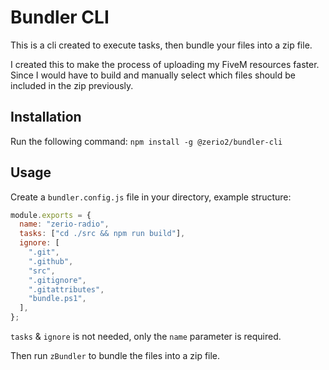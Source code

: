 # Bundler CLI

This is a cli created to execute tasks, then bundle your files into a zip file.

I created this to make the process of uploading my FiveM resources faster. Since
I would have to build and manually select which files should be included in the
zip previously.

## Installation

Run the following command: `npm install -g @zerio2/bundler-cli`

## Usage

Create a `bundler.config.js` file in your directory, example structure:

```js
module.exports = {
  name: "zerio-radio",
  tasks: ["cd ./src && npm run build"],
  ignore: [
    ".git",
    ".github",
    "src",
    ".gitignore",
    ".gitattributes",
    "bundle.ps1",
  ],
};
```

`tasks` & `ignore` is not needed, only the `name` parameter is required.

Then run `zBundler` to bundle the files into a zip file.
